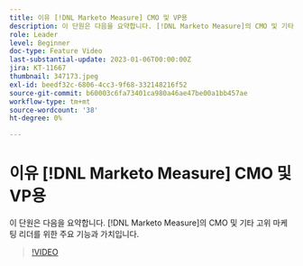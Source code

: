 ```yaml
---
title: 이유 [!DNL Marketo Measure] CMO 및 VP용
description: 이 단원은 다음을 요약합니다. [!DNL Marketo Measure]의 CMO 및 기타 고위 마케팅 리더를 위한 주요 기능과 가치입니다.
role: Leader
level: Beginner
doc-type: Feature Video
last-substantial-update: 2023-01-06T00:00:00Z
jira: KT-11667
thumbnail: 347173.jpeg
exl-id: beedf32c-6806-4cc3-9f68-332148216f52
source-git-commit: b60003c6fa73401ca980a46ae47be00a1bb457ae
workflow-type: tm+mt
source-wordcount: '38'
ht-degree: 0%

---
```


# 이유 [!DNL Marketo Measure] CMO 및 VP용

이 단원은 다음을 요약합니다. [!DNL Marketo Measure]의 CMO 및 기타 고위 마케팅 리더를 위한 주요 기능과 가치입니다.

>[!VIDEO](https://video.tv.adobe.com/v/347173/?quality=12&learn=on)
